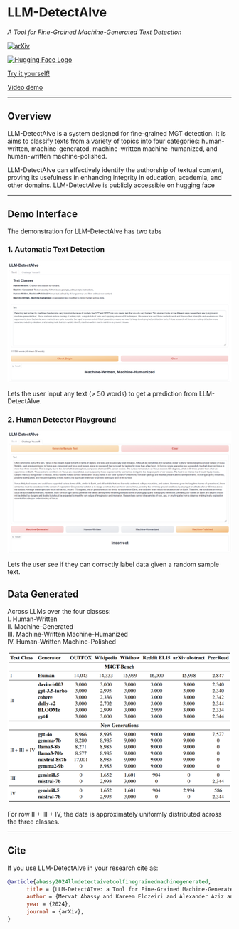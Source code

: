 # LLM-DetectAIve

*A Tool for Fine-Grained Machine-Generated Text Detection*

<a href="https://arxiv.org/abs/2405.05583"><img src="https://img.shields.io/badge/arXiv-2405.05583-B31B1B" alt="arXiv"></a>

<a href="https://huggingface.co/spaces/raj-tomar001/LLM-DetectAIve">
  <img src="https://huggingface.co/front/assets/huggingface_logo-noborder.svg" 
       alt="Hugging Face Logo" style="width: 50px; object-fit: contain;">
</a>

[Try it yourself!](tps://huggingface.co/spaces/raj-tomar001/LLM-DetectAIve)

[Video demo](https://www.youtube.com/watch?v=E8eT_bE7k8c&feature=youtu.be)


---

## Overview  

LLM-DetectAIve is a system designed for fine-grained MGT detection. It is aims to classify texts from a variety of topics into four categories: human-written, machine-generated, machine-written machine-humanized, and human-written machine-polished.

LLM-DetectAIve can effectively identify the authorship of textual content, proving its usefulness in enhancing integrity in education, academia, and other domains. LLM-DetectAIve is publicly accessible on hugging face

---

## Demo Interface

The demonstration for LLM-DetectAIve has two tabs

### 1. Automatic Text Detection
![Demo Interface 2](assets/Interface1.png)

    
Lets the user input any text (> 50 words) to get a prediction from LLM-DetectAIve.


### 2. Human Detector Playground

![Demo Interface 2](assets/Interface2.png)

Lets the user see if they can correctly label data given a random sample text.

## Data Generated

Across LLMs over the four classes:  
I. Human-Written  
II. Machine-Generated  
III. Machine-Written Machine-Humanized  
IV. Human-Written Machine-Polished  
 

![Data Generated Table](assets/data_generated_table.png)

<!-- <img src="assets\data_generated_table.png" width="100%"> -->
For row II + III + IV, the data is approximately uniformly distributed across the three classes.


---


## Cite
If you use LLM-DetectAIve in your research cite as:
```bibtex
@article{abassy2024llmdetectaivetoolfinegrainedmachinegenerated,
      title = {LLM-DetectAIve: a Tool for Fine-Grained Machine-Generated Text Detection}, 
      author = {Mervat Abassy and Kareem Elozeiri and Alexander Aziz and Minh Ngoc Ta and Raj Vardhan Tomar and Bimarsha Adhikari and Saad El Dine Ahmed and Yuxia Wang and Osama Mohammed Afzal and Zhuohan Xie and Jonibek Mansurov and Ekaterina Artemova and Vladislav Mikhailov and Rui Xing and Jiahui Geng and Hasan Iqbal and Zain Muhammad Mujahid and Tarek Mahmoud and Akim Tsvigun and Alham Fikri Aji and Artem Shelmanov and Nizar Habash and Iryna Gurevych and Preslav Nakov},
      year = {2024},
      journal = {arXiv},
}

```
